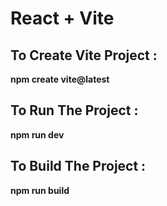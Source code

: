 # React + Vite
<h2>To Create Vite Project :</h2>
<p><b>npm create vite@latest</b></p>

<h2>To Run The Project :</h2>
<p><b>npm run dev</b></p>

<h2>To Build The Project :</h2>
<p><b>npm run build</b></p>

